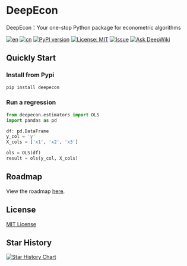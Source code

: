 # DeepEcon
DeepEcon：Your one-stop Python package for econometric algorithms

[![en](https://img.shields.io/badge/lang-English-red.svg)](README.md)
[![cn](https://img.shields.io/badge/语言-中文-yellow.svg)](source/docs/README/cn/README.md)
[![PyPI version](https://img.shields.io/pypi/v/deepecon.svg)](https://pypi.org/project/deepecon/)
[![License: MIT](https://img.shields.io/badge/License-MIT-blue.svg)](LICENSE)
[![Issue](https://img.shields.io/badge/Issue-report-green.svg)](https://github.com/sepinetam/deepecon/issues/new)
[![Ask DeepWiki](https://deepwiki.com/badge.svg)](https://deepwiki.com/SepineTam/DeepEcon)

## Quickly Start
### Install from Pypi
```bash
pip install deepecon
```

### Run a regression
```python
from deepecon.estimators import OLS
import pandas as pd

df: pd.DataFrame
y_col = 'y'
X_cols = ['x1', 'x2', 'x3']

ols = OLS(df)
result = ols(y_col, X_cols)
```

## Roadmap
View the roadmap [here](DEVPLAN.md).

## License
[MIT License](LICENSE)

## Star History
[![Star History Chart](https://api.star-history.com/svg?repos=sepinetam/deepecon&type=Date)](https://www.star-history.com/#sepinetam/deepecon&Date)

